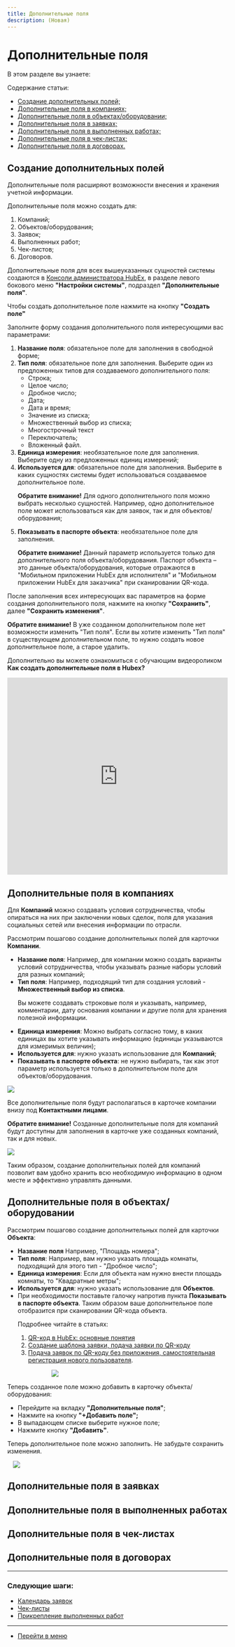 ```yaml
---
title: Дополнительные поля
description: (Новая)
---
```


<h1>Дополнительные поля</h1>

В этом разделе вы узнаете:

<html lang="ru">
<meta charset="utf-8">

<p>Содержание статьи:</p>

<ul>
    <li><a href="#AdditionalFieldsNew1">Создание дополнительных полей;</a></li>
    <li><a href="#AdditionalFieldsNew2">Дополнительные поля в компаниях;</a></li>
    <li><a href="#AdditionalFieldsNew3">Дополнительные поля в объектах/оборудовании;</a></li>
    <li><a href="#AdditionalFieldsNew4">Дополнительные поля в заявках;</a></li>
    <li><a href="#AdditionalFieldsNew5">Дополнительные поля в выполненных работах;</a></li>
    <li><a href="#AdditionalFieldsNew6">Дополнительные поля в чек-листах;</a></li>
    <li><a href="#AdditionalFieldsNew7">Дополнительные поля в договорах.</a></li>
</ul>

</html>

<body>

<h2 id="AdditionalFieldsNew1">Создание дополнительных полей</h2>

<p>Дополнительные поля расширяют возможности внесения и хранения учетной информации.</p>
<p>Дополнительные поля можно создать для:</p>

<ol>
    <li>Компаний;</li>
    <li>Объектов/оборудования;</li>
    <li>Заявок;</li>
    <li>Выполненных работ;</li>
    <li>Чек-листов;</li>
    <li>Договоров.</li>
</ol>

<p>Дополнительные поля для всех вышеуказанных сущностей системы создаются в <a href="https://wiki.hubex.ru/docs/FAQ/RU/admin/HowToEnterTheAdmin.html">Консоли администратора HubEx</a>, в разделе левого бокового меню <strong>"Настройки системы"</strong>, подраздел <strong>"Дополнительные поля"</strong>.</p> 

<p>Чтобы создать дополнительное поле нажмите на кнопку <strong>"Создать поле"</strong></p>

<p>Заполните форму создания дополнительного поля интересующими вас параметрами:</p>

<ol>
    <li><strong>Название поля</strong>: обязательное поле для заполнения в свободной форме;</li>
    <li><strong>Тип поля</strong>: обязательное поле для заполнения. Выберите один из предложенных типов для создаваемого дополнительного поля:
        <ul>
            <li>Строка;</li>
            <li>Целое число;</li>
            <li>Дробное число;</li>
            <li>Дата;</li>
            <li>Дата и время;</li>
            <li>Значение из списка;</li>
            <li>Множественный выбор из списка;</li>
            <li>Многострочный текст</li>
            <li>Переключатель;</li>
            <li>Вложенный файл.</li>    
        </ul>
    </li>
    <li><strong>Единица измерения</strong>: необязательное поле для заполнения. Выберите одну из предложенных единиц измерений;</li>
    <li><strong>Используется для</strong>: обязательное поле для заполнения. Выберите в каких сущностях системы будет использоваться создаваемое дополнительное поле.
        <p><strong>Обратите внимание!</strong> Для одного дополнительного поля можно выбрать несколько сущностей. Например, одно дополнительное поле может использоваться как для заявок, так и для объектов/оборудования;</p>
    </li>
    <li><strong>Показывать в паспорте объекта</strong>: необязательное поле для заполнения.
        <p><strong>Обратите внимание!</strong> Данный параметр используется только для дополнительного поля объекта/оборудования. Паспорт объекта – это данные объекта/оборудования, которые отражаются в "Мобильном приложении HubEx для исполнителя" и "Мобильном приложении HubEx для заказчика" при сканировании QR-кода.</p>
    </li>
</ol>

<p>После заполнения всех интересующих вас параметров на форме создания дополнительного поля, нажмите на кнопку <strong>"Сохранить"</strong>, далее <strong>"Сохранить изменения"</strong>.</p>

<p><strong>Обратите внимание!</strong> В уже созданном дополнительном поле нет возможности изменить "Тип поля". Если вы хотите изменить "Тип поля" в существующем дополнительном поле, то нужно создать новое дополнительное поле, а старое удалить.</p>

<p>Дополнительно вы можете ознакомиться с обучающим видеороликом <strong>Как создать дополнительные поля в Hubex?</strong></p>

<iframe src="https://www.youtube.com/embed/1hRsaFz_sEQ" width="100%" height="450px" frameborder="0" allowfullscreen="allowfullscreen"></iframe>

<h2 id="AdditionalFieldsNew2">Дополнительные поля в компаниях</h2>

<p>Для <strong>Компаний</strong> можно создавать условия сотрудничества, чтобы опираться на них при заключении новых сделок, поля для указания социальных сетей или внесения информации по отрасли.</p>
<p>Рассмотрим пошагово создание дополнительных полей для карточки <strong>Компании</strong>.</p>

<ul>
    <li><strong>Название поля</strong>: Например, для компании можно создать варианты условий сотрудничества, чтобы указывать разные наборы условий для разных компаний;</li>
    <li><strong>Тип поля</strong>: Например, подходящий тип для создания условий - <strong>Множественный выбор из списка</strong>.
        <p>Вы можете создавать строковые поля и указывать, например, комментарии, дату основания компании и другие поля для хранения полезной информации.</p>
    </li>
    <li><strong>Единица измерения</strong>: Можно выбрать согласно тому, в каких единицах вы хотите указывать информацию (единицы указываются для измеримых величин);</li>
    <li><strong>Используется для</strong>: нужно указать использование для <strong>Компаний</strong>;</li>
    <li><strong>Показывать в паспорте объекта</strong>: не нужно выбирать, так как этот параметр используется только в дополнительном поле для объектов/оборудования.</li>
</ul>

<p><div> <img style="margin: 0 auto; display: block; max-width: 100%;" src="/attachments/images/FAQ/USER/AdditionalFieldsCompany/AddFieldCompany0.jpg"/></div></p>

<p>Все дополнительные поля будут располагаться в карточке компании внизу под <strong>Контактными лицами</strong>.</p>

<p><strong>Обратите внимание!</strong> Созданные дополнительные поля для компаний будут доступны для заполнения в карточке уже созданных компаний, так и для новых.</p>

<p> <div> <img style="margin: 0 auto; display: block; max-width: 100%;" src="/attachments/images/FAQ/USER/AdditionalFieldsCompany/AddFieldCompany.jpg"/> </div></p>

<p>Таким образом, создание дополнительных полей для компаний позволит вам удобно хранить всю необходимую информацию в одном месте и эффективно управлять данными.</p>

<h2 id="AdditionalFieldsNew3">Дополнительные поля в объектах/оборудовании</h2>

<p>Рассмотрим пошагово создание дополнительных полей для карточки <strong>Объекта</strong>:</p>

<ul>
    <li><strong>Название поля</strong> Например, "Площадь номера";</li>
    <li><strong>Тип поля</strong>: Например, вам нужно указать площадь комнаты, подходящий для этого тип - "Дробное число"; </li>
    <li><strong>Единица измерения</strong>: Если для объекта нам нужно внести площадь комнаты, то "Квадратные метры";</li>
    <li><strong>Используется для</strong>: нужно указать использование для <strong>Объектов</strong>.</li>
    <li>При необходимости поставьте галочку напротив пункта <strong>Показывать в паспорте объекта</strong>. Таким образом ваше дополнительное поле отобразится при сканировании QR-кода объекта.
        <p>Подробнее читайте в статьях:</p>
            <ol>
                <li><a href="https://wiki.hubex.ru/docs/FAQ/RU/user/QRcodeMain.html">QR-код в HubEx: основные понятия</a></li>
                <li><a href="https://wiki.hubex.ru/docs/FAQ/RU/user/CreatingTaskTemplates.html">Создание шаблона заявки, подача заявки по QR-коду</a></li>
                <li><a href="https://wiki.hubex.ru/docs/FAQ/RU/user/SelfRegister.html">Подача заявок по QR-коду без приложения, самостоятельная регистрация нового пользователя</a>.</li>
            </ol>
    </li>
</ul>

<p><div> <img style="margin: 0 auto; display: block; max-width: 60%;" src="/attachments/images/FAQ/USER/AdditionalFieldsObject/ADDField.jpg"/> </div></p>

<p>Теперь созданное поле можно добавить в карточку объекта/оборудования:</p>

<ul>
    <li>Перейдите на вкладку <strong>"Дополнительные поля"</strong>;</li>
    <li>Нажмите на кнопку <strong>"+Добавить поле";</strong>
    <li>В выпадающем списке выберите нужное поле;</li>
    <li>Нажмите кнопку <strong>"Добавить"</strong>.</li>
</ul>

<p>Теперь дополнительное поле можно заполнить. Не забудьте сохранить изменения.</p>

<p><div><img style="margin: 0 auto; display: block; max-width: 95%;" src="/attachments/images/FAQ/USER/AdditionalFieldsObject/ADDFieldObj.jpg"/></div></p>

<h2 id="AdditionalFieldsNew4">Дополнительные поля в заявках</h2>



<h2 id="AdditionalFieldsNew5">Дополнительные поля в выполненных работах</h2>



<h2 id="AdditionalFieldsNew6">Дополнительные поля в чек-листах</h2>



<h2 id="AdditionalFieldsNew7">Дополнительные поля в договорах</h2>



</body>

___
### Следующие шаги:
- [Календарь заявок](./Calendar.md)
- [Чек-листы](./Checklists.md)
- [Прикрепление выполненных работ](./AttachingFiles.md)

___
- [Перейти в меню](http://wiki.hubex.ru)
